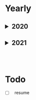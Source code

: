 # Yearly

<!--2020-->
<h2><details>
<summary>2020</summary>
<blockquote>
<li>20200902 : 처음 jekyll 블로그 시작. 기록이 없지만, 첫 글.</li>
<li>20200928 : jekyll 블로그 문제가 생겨 python flask로 직접 만들었다.</li>
<li>20201101 : 구글 애널리틱스 넣었다. </li>
<li>20201103 : 댓글 utterance 삽입.</li>
<li>20201231 : 회고 및 블로그 방향성에 대해서. 다시 시작.</li>
</blockquote>
</details></h2>
<!--2021-->
<h2><details>
<summary>2021</summary>
<blockquote>
<li>20210131 : 원래 취지는 2주에 한번씩은 쓰자 이지만, 게을러서 한달이 됐고, 그렇게 하기로 했다.</li>
<li>20210228 : 2월 글.</li>
<li>20210312 : 블로그 theme 바꾸고. 컨셉 바꾸기. 댓글도 disqus로 바꿨다. pdf로 resume도 볼수있게 했다. resume만 준비하면 된다.</li>
<li>20210313 : sitemap.xml, rss.xml, robots.txt 설정.</li>
<li>20210331 : gitalk 댓글 설정.</li>
</blockquote>
</details></h2>

<br>
<br>

<h1>Todo</h1>

- [ ] &nbsp; resume